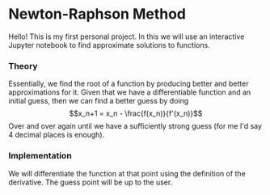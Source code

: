 # Newton-Raphson Method

Hello! This is my first personal project. In this we will use an interactive Jupyter notebook to find approximate solutions to functions.

### Theory

Essentially, we find the root of a function by producing better and better approximations for it. Given that we have a differentiable function and an initial guess, then we can find a better guess by doing $$x_n+1 = x_n - \frac{f(x_n)}{f'(x_n)}$$
Over and over again until we have a sufficiently strong guess (for me I'd say 4 decimal places is enough).

### Implementation

We will differentiate the function at that point using the definition of the derivative. The guess point will be up to the user.
